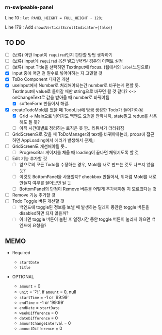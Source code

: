 ### rn-swipeable-panel

Line 10 : `let PANEL_HEIGHT = FULL_HEIGHT - 120;`

Line 179 : Add `showsVerticalScrollIndicator={false}`

## TO DO

- [ ] (보류) 어떤 Input이 `required`인지 판단할 방법 생각하기
- [ ] (보류) Input에 `required` 옵션 넣고 빈칸일 경우의 이펙트 설정
- [ ] (보류) Input Title을 선택하면 TextInput에 focus. (웹에서의 `label`느낌으로)
- [x] Input 중에 어떤 걸 필수로 넣어야하는 지 고민할 것
- [x] ToDo Component 디자인 개선
- [x] useInput에서 Number로 처리해야되는건 number로 바꾸는게 편할 듯. TextInput에 value로 들어갈 때만 string으로 바꾸면 될 것 같다? <-> onChangeText로 값을 받아올 때 number로 바꿔야됨
  - [x] softenForm 만들어서 해결.
- [x] createTodoMold를 했을 때 TodoList에 방금 생성한 Todo가 들어가야됨
  - [x] Grid -> Main으로 넘어가도 백엔드 요청을 안하니까, state말고 redux를 사용해도 될 듯?
  - [ ] 아직 시간대별로 정리하는 로직은 못 짬.. 리듀서가 더러워짐
- [ ] GridScreen으로 갔을 때 ToDoManager의 text를 바꿔야하는데, props에 접근하면 AppLoading에서 에러가 발생해서 문제;;
- [ ] GridScreen도 개선해야될 듯..
  - [ ] ProgressBar 게이지를 채울 때 loading이 끝나면 채워지도록 할 것
- [ ] Edit 기능 추가할 것
  - [ ] 앞으로의 모든 Todo를 수정하는 경우, Mold를 새로 만드는 것도 나쁘지 않을듯?
  - [ ] 이것도 BottomPanel을 사용할까? checkbox 만들어서, 위처럼 Mold를 새로 만들지 여부를 물어보면 될 듯
  - [ ] BottomPanel의 단점이 Remove 버튼을 어떻게 추가해야될 지 모르겠다는 것
- [ ] Remove 기능 추가할 것
- [ ] Todo Toggle 버튼 개선할 것
  - [ ] 백엔드에 toggle된 정보를 보낼 때 발생하는 딜레이 동안은 toggle 버튼을 disabled하면 되지 않을까?
  - [ ] 아니면 toggle 버튼이 눌린 후 일정시간 동안 toggle 버튼이 눌리지 않으면 백엔드에 요청을?

## MEMO

- Required

  - `startDate`
  - `title`

- OPTIONAL
  - `amount` = 0
  - `unit` = '개', if `amount` = 0, null
  - `startTime` = -1 or '99:99'
  - `endTime` = -1 or '99:99'
  - `endDate` = `startDate`
  - `weekDifference` = 0
  - `dateDifference` = 0
  - `amountChangeInterval` = 0
  - `amountDifference` = 0
